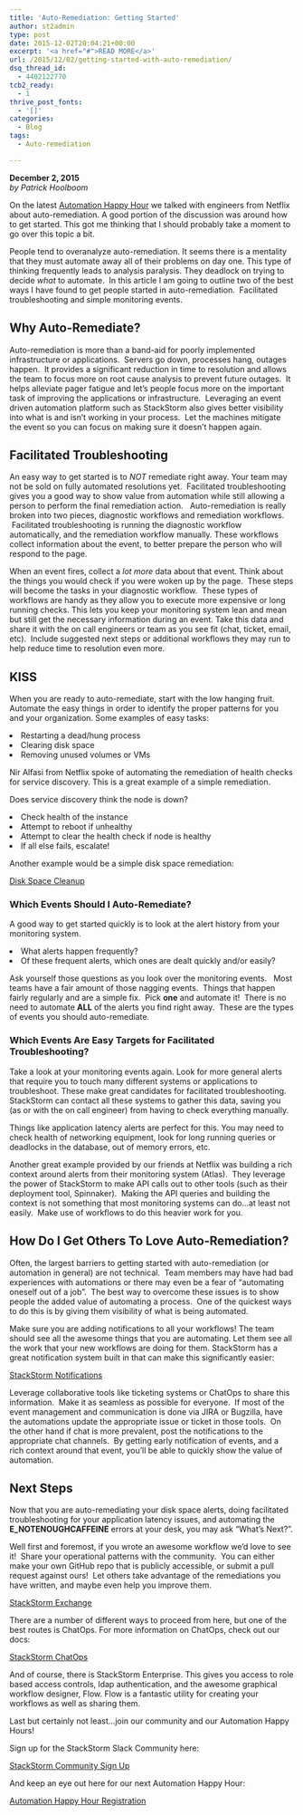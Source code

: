 ```yaml
---
title: 'Auto-Remediation: Getting Started'
author: st2admin
type: post
date: 2015-12-02T20:04:21+00:00
excerpt: '<a href="#">READ MORE</a>'
url: /2015/12/02/getting-started-with-auto-remediation/
dsq_thread_id:
  - 4402122770
tcb2_ready:
  - 1
thrive_post_fonts:
  - '[]'
categories:
  - Blog
tags:
  - Auto-remediation

---
```

**December 2, 2015**  
_by Patrick Hoolboom_

<p dir="ltr">
  <span style="font-weight: 400;">On the latest </span><a href="https://www.youtube.com/watch?v=_z6uyPU1Voo"><span style="font-weight: 400;">Automation Happy Hour</span></a><span style="font-weight: 400;"> we talked with engineers from Netflix about auto-remediation. A good portion of the discussion was around how to get started. This got me thinking that I should probably take a moment to go over this topic a bit.</span>
</p>

<p dir="ltr">
  <span style="font-weight: 400;">People tend to overanalyze auto-remediation. It seems there is a mentality that they must automate away all of their problems on day one. This type of thinking frequently leads to analysis paralysis. They deadlock on trying to decide </span><i><span style="font-weight: 400;">what</span></i><span style="font-weight: 400;"> to automate. &nbsp;In this article I am going to outline two of the best ways I have found to get people started in auto-remediation. &nbsp;Facilitated troubleshooting and simple monitoring events.</span>
</p>

<h2 dir="ltr">
  <b>Why Auto-Remediate?</b>
</h2>

<p dir="ltr">
  <span style="font-weight: 400;">Auto-remediation is more than a band-aid for poorly implemented infrastructure or applications. &nbsp;Servers go down, processes hang, outages happen. &nbsp;It provides a significant reduction in time to resolution and allows the team to focus more on root cause analysis to prevent future outages. &nbsp;It helps alleviate pager fatigue and let’s people focus more on the important task of improving the applications or infrastructure. &nbsp;Leveraging an event driven automation platform such as StackStorm also gives better visibility into what is and isn’t working in your process. &nbsp;Let the machines mitigate the event so you can focus on making sure it doesn’t happen again.</span><!--more-->
</p>

<h2 dir="ltr">
  <b>Facilitated Troubleshooting</b>
</h2>

<p dir="ltr">
  <span style="font-weight: 400;">An easy way to get started is to </span><i><span style="font-weight: 400;">NOT</span></i><span style="font-weight: 400;"> remediate right away. Your team may not be sold on fully automated resolutions yet. &nbsp;Facilitated troubleshooting gives you a good way to show value from automation while still allowing a person to perform the final remediation action. &nbsp;&nbsp;Auto-remediation is really broken into two pieces, diagnostic workflows and remediation workflows. &nbsp;Facilitated troubleshooting is running the diagnostic workflow automatically, and the remediation workflow manually. These workflows collect information about the event, to better prepare the person who will respond to the page.</span>
</p>

<p dir="ltr">
  <span style="font-weight: 400;">When an event fires, collect a </span><i><span style="font-weight: 400;">lot more</span></i><span style="font-weight: 400;"> data about that event. Think about the things you would check if you were woken up by the page. &nbsp;These steps will become the tasks in your diagnostic workflow. &nbsp;These types of workflows are handy as they allow you to execute more expensive or long running checks. This lets you keep your monitoring system lean and mean but still get the necessary information during an event. Take this data and share it with the on call engineers or team as you see fit (chat, ticket, email, etc). &nbsp;Include suggested next steps or additional workflows they may run to help reduce time to resolution even more.</span>
</p>

<h2 dir="ltr">
  <b>KISS</b>
</h2>

<p dir="ltr">
  <span style="font-weight: 400;">When you are ready to auto-remediate, start with the low hanging fruit. Automate the easy things in order to identify the proper patterns for you and your organization. Some examples of easy tasks:</span>
</p>

<li dir="ltr" style="font-weight: 400;">
  <span style="font-weight: 400;">Restarting a dead/hung process</span>
</li>
<li dir="ltr" style="font-weight: 400;">
  <span style="font-weight: 400;">Clearing disk space</span>
</li>
<li dir="ltr" style="font-weight: 400;">
  <span style="font-weight: 400;">Removing unused volumes or VMs</span>
</li>

<p dir="ltr">
  <span style="font-weight: 400;">Nir Alfasi from Netflix spoke of automating the remediation of health checks for service discovery. This is a great example of a simple remediation. </span>
</p>

<p dir="ltr">
  <span style="font-weight: 400;">Does service discovery think the node is down?</span>
</p>

<li dir="ltr" style="font-weight: 400;">
  <span style="font-weight: 400;">Check health of the instance</span>
</li>
<li dir="ltr" style="font-weight: 400;">
  <span style="font-weight: 400;">Attempt to reboot if unhealthy</span>
</li>
<li dir="ltr" style="font-weight: 400;">
  <span style="font-weight: 400;">Attempt to clear the health check if node is healthy</span>
</li>
<li dir="ltr" style="font-weight: 400;">
  <span style="font-weight: 400;">If all else fails, escalate!</span>
</li>

<p dir="ltr">
  <span style="font-weight: 400;">Another example would be a simple disk space remediation:</span>
</p>

<p dir="ltr">
  <a href="https://github.com/DoriftoShoes/workflow-patterns/blob/master/packs/linux-ops/actions/workflows/purge_logs.yaml"><span style="font-weight: 400;">Disk Space Cleanup</span></a>
</p>

<h3 dir="ltr">
  <b>Which Events Should I Auto-Remediate?</b>
</h3>

<p dir="ltr">
  <span style="font-weight: 400;">A good way to get started quickly is to look at the alert history from your monitoring system. </span>
</p>

<li dir="ltr" style="font-weight: 400;">
  <span style="font-weight: 400;">What alerts happen frequently?</span>
</li>
<li dir="ltr" style="font-weight: 400;">
  <span style="font-weight: 400;">Of these frequent alerts, which ones are dealt quickly and/or easily?</span>
</li>

<p dir="ltr">
  <span style="font-weight: 400;">Ask yourself those questions as you look over the monitoring events. &nbsp;&nbsp;Most teams have a fair amount of those nagging events. &nbsp;Things that happen fairly regularly and are a simple fix. &nbsp;Pick </span><b>one</b><span style="font-weight: 400;"> and automate it! &nbsp;There is no need to automate </span><b>ALL</b><span style="font-weight: 400;"> of the alerts you find right away. &nbsp;These are the types of events you should auto-remediate.</span>
</p>

<h3 dir="ltr">
  <b>Which Events Are Easy Targets for Facilitated Troubleshooting?</b>
</h3>

<p dir="ltr">
  <span style="font-weight: 400;">Take a look at your monitoring events again. Look for more general alerts that require you to touch many different systems or applications to troubleshoot. These make great candidates for facilitated troubleshooting. StackStorm can contact all these systems to gather this data, saving you (as or with the on call engineer) from having to check everything manually.</span>
</p>

<p dir="ltr">
  <span style="font-weight: 400;">Things like application latency alerts are perfect for this. You may need to check health of networking equipment, look for long running queries or deadlocks in the database, out of memory errors, etc.</span>
</p>

<p dir="ltr">
  <span style="font-weight: 400;">Another great example provided by our friends at Netflix was building a rich context around alerts from their monitoring system (Atlas). &nbsp;They leverage the power of StackStorm to make API calls out to other tools (such as their deployment tool, Spinnaker). &nbsp;Making the API queries and building the context is not something that most monitoring systems can do&#8230;at least not easily. &nbsp;Make use of workflows to do this heavier work for you.</span>
</p>

<h2 dir="ltr">
  <b>How Do I Get Others To Love Auto-Remediation?</b>
</h2>

<p dir="ltr">
  <span style="font-weight: 400;">Often, the largest barriers to getting started with auto-remediation (or automation in general) are not technical. &nbsp;Team members may have had bad experiences with automations or there may even be a fear of “automating oneself out of a job”. &nbsp;The best way to overcome these issues is to show people the added value of automating a process. &nbsp;One of the quickest ways to do this is by giving them visibility of what is being automated. &nbsp;</span>
</p>

<p dir="ltr">
  <span style="font-weight: 400;">Make sure you are adding notifications to all your workflows! The team should see all the awesome things that you are automating. Let them see all the work that your new workflows are doing for them. StackStorm has a great notification system built in that can make this significantly easier:</span>
</p>

<p dir="ltr">
  <a href="https://docs.stackstorm.com/chatops/notifications.html"><span style="font-weight: 400;">StackStorm Notifications</span></a>
</p>

<p dir="ltr">
  <span style="font-weight: 400;">Leverage collaborative tools like ticketing systems or ChatOps to share this information. &nbsp;Make it as seamless as possible for everyone. &nbsp;If most of the event management and communication is done via JIRA or Bugzilla, have the automations update the appropriate issue or ticket in those tools. &nbsp;On the other hand if chat is more prevalent, post the notifications to the appropriate chat channels. &nbsp;By getting early notification of events, and a rich context around that event, you’ll be able to quickly show the value of automation.</span>
</p>

<h2 dir="ltr">
  <b>Next Steps</b>
</h2>

<p dir="ltr">
  <span style="font-weight: 400;">Now that you are auto-remediating your disk space alerts, doing facilitated troubleshooting for your application latency issues, and automating the </span><b>E_NOTENOUGHCAFFEINE</b><span style="font-weight: 400;"> errors at your desk, you may ask &#8220;What&#8217;s Next?&#8221;.</span>
</p>

<p dir="ltr">
  <span style="font-weight: 400;">Well first and foremost, if you wrote an awesome workflow we’d love to see it! &nbsp;Share your operational patterns with the community. &nbsp;You can either make your own GitHub repo that is publicly accessible, or submit a pull request against ours! &nbsp;Let others take advantage of the remediations you have written, and maybe even help you improve them.</span>
</p>

<p dir="ltr">
  <a href="https://exchange.stackstorm.org"><span style="font-weight: 400;">StackStorm Exchange</span></a>
</p>

<p dir="ltr">
  <span style="font-weight: 400;">There are a number of different ways to proceed from here, but one of the best routes is ChatOps. For more information on ChatOps, check out our docs:</span>
</p>

<p dir="ltr">
  <a href="https://docs.stackstorm.com/chatops/index.html"><span style="font-weight: 400;">StackStorm ChatOps</span></a>
</p>

<p dir="ltr">
  <span style="font-weight: 400;">And of course, there is StackStorm Enterprise. This gives you access to role based access controls, ldap authentication, and the awesome graphical workflow designer, Flow. Flow is a fantastic utility for creating your workflows as well as sharing them.</span>
</p>

<p dir="ltr">
  <span style="font-weight: 400;">Last but certainly not least&#8230;join our community and our Automation Happy Hours!</span>
</p>

<p dir="ltr">
  <span style="font-weight: 400;">Sign up for the StackStorm Slack Community here:</span>
</p>

<p dir="ltr">
  <a href="https://stackstorm.com/community-signup"><span style="font-weight: 400;">StackStorm Community Sign Up</span></a>
</p>

<p dir="ltr">
  <span style="font-weight: 400;">And keep an eye out here for our next Automation Happy Hour:</span>
</p>

<p dir="ltr">
  <a href="https://stackstorm.com/register"><span style="font-weight: 400;">Automation Happy Hour Registration</span></a>
</p>
